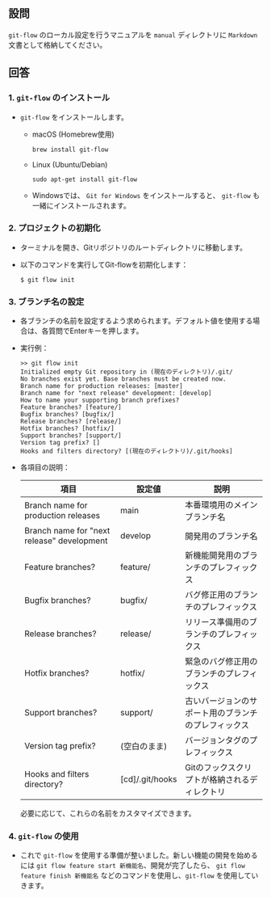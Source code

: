 ## 設問

`git-flow` のローカル設定を行うマニュアルを `manual` ディレクトリに `Markdown` 文書として格納してください。

## 回答

### 1. `git-flow` のインストール

  - `git-flow` をインストールします。

    - macOS (Homebrew使用)

      ```
      brew install git-flow
      ```

    - Linux (Ubuntu/Debian)

      ```
      sudo apt-get install git-flow
      ```

    - Windowsでは、 `Git for Windows` をインストールすると、 `git-flow` も一緒にインストールされます。

### 2. プロジェクトの初期化

  - ターミナルを開き、Gitリポジトリのルートディレクトリに移動します。

  - 以下のコマンドを実行してGit-flowを初期化します：

    ```
    $ git flow init
    ```

### 3. ブランチ名の設定

  - 各ブランチの名前を設定するよう求められます。デフォルト値を使用する場合は、各質問でEnterキーを押します。

  - 実行例：

    ```
    >> git flow init
    Initialized empty Git repository in (現在のディレクトリ)/.git/
    No branches exist yet. Base branches must be created now.
    Branch name for production releases: [master] 
    Branch name for "next release" development: [develop] 
    How to name your supporting branch prefixes?
    Feature branches? [feature/] 
    Bugfix branches? [bugfix/] 
    Release branches? [release/] 
    Hotfix branches? [hotfix/] 
    Support branches? [support/] 
    Version tag prefix? [] 
    Hooks and filters directory? [(現在のディレクトリ)/.git/hooks] 
    ```

  - 各項目の説明：

    |項目|設定値|説明|
    |-------------|------------|------------|
    |Branch name for production releases|main|本番環境用のメインブランチ名|
    |Branch name for "next release" development|develop|開発用のブランチ名|
    |Feature branches?|feature/|新機能開発用のブランチのプレフィックス|
    |Bugfix branches?|bugfix/|バグ修正用のブランチのプレフィックス|
    |Release branches?|release/|リリース準備用のブランチのプレフィックス|
    |Hotfix branches?|hotfix/|緊急のバグ修正用のブランチのプレフィックス|
    |Support branches?|support/|古いバージョンのサポート用のブランチのプレフィックス|
    |Version tag prefix?|(空白のまま)|バージョンタグのプレフィックス|
    |Hooks and filters directory?|[cd]/.git/hooks|Gitのフックスクリプトが格納されるディレクトリ|

    必要に応じて、これらの名前をカスタマイズできます。

### 4. `git-flow` の使用

  - これで `git-flow` を使用する準備が整いました。新しい機能の開発を始めるには `git flow feature start 新機能名`、開発が完了したら、 `git flow feature finish 新機能名` などのコマンドを使用し、`git-flow` を使用していきます。

